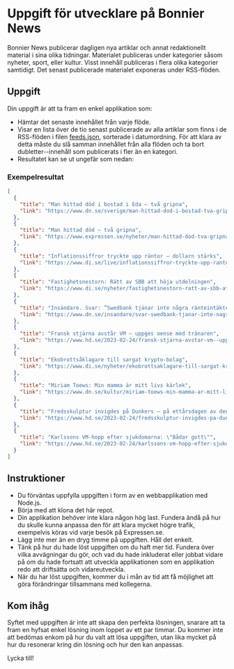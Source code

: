 # Uppgift för utvecklare på Bonnier News

Bonnier News publicerar dagligen nya artiklar och annat redaktionellt
material i sina olika tidningar.
Materialet publiceras under kategorier såsom nyheter, sport, eller kultur.
Visst innehåll publiceras i flera olika kategorier samtidigt. Det senast
publicerade materialet exponeras under RSS-flöden.

## Uppgift

Din uppgift är att ta fram en enkel applikation som:

- Hämtar det senaste innehållet från varje flöde.
- Visar en lista över de tio senast publicerade av alla artiklar som finns
  i de RSS-flöden i filen [feeds.json](feeds.json), sorterade i datumordning.
  För att klara av detta måste du slå samman innehållet från alla flöden och ta
  bort dubletter--innehåll som publicerats i fler än en kategori.
- Resultatet kan se ut ungefär som nedan:

### Exempelresultat

```json
[
  {
    "title": "Man hittad död i bostad i Eda – två gripna",
    "link": "https://www.dn.se/sverige/man-hittad-dod-i-bostad-tva-gripna/"
  },
  {
    "title": "Man hittad död – två gripna",
    "link": "https://www.expressen.se/nyheter/man-hittad-dod-tva-gripna/"
  },
  {
    "title": "Inflationssiffror tryckte upp räntor – dollarn stärks",
    "link": "https://www.di.se/live/inflationssiffror-tryckte-upp-rantor-dollarn-starks/"
  },
  {
    "title": "Fastighetsnestorn: Rätt av SBB att höja utdelningen",
    "link": "https://www.di.se/nyheter/fastighetsnestorn-ratt-av-sbb-att-hoja-utdelningen/"
  },
  {
    "title": "Insändare. Svar: ”Swedbank tjänar inte några ränteintäkter på elstödet”",
    "link": "https://www.dn.se/insandare/svar-swedbank-tjanar-inte-nagra-ranteintakter-pa-elstodet/"
  },
  {
    "title": "Fransk stjärna avstår VM – uppges oense med tränaren",
    "link": "https://www.hd.se/2023-02-24/fransk-stjarna-avstar-vm--uppges-oense-med-tranaren?utm_medium=rss&utm_source=site-feed&utm_campaign=rss-autodiscovery"
  },
  {
    "title": "Ekobrottsåklagare till sargat krypto-bolag",
    "link": "https://www.di.se/nyheter/ekobrottsaklagare-till-sargat-krypto-bolag/"
  },
  {
    "title": "Miriam Toews: Min mamma är mitt livs kärlek",
    "link": "https://www.dn.se/kultur/miriam-toews-min-mamma-ar-mitt-livs-karlek/"
  },
  {
    "title": "Fredsskulptur invigdes på Dunkers – på ettårsdagen av den ryska invasionen",
    "link": "https://www.hd.se/2023-02-24/fredsskulptur-invigdes-pa-dunkers--pa-ettarsdagen-av-den-ryska-invasionen?utm_medium=rss&utm_source=site-feed&utm_campaign=rss-autodiscovery"
  },
  {
    "title": "Karlssons VM-hopp efter sjukdomarna: \"Bådar gott\"",
    "link": "https://www.hd.se/2023-02-24/karlssons-vm-hopp-efter-sjukdomarna-badar-gott?utm_medium=rss&utm_source=site-feed&utm_campaign=rss-autodiscovery"
  }
]
```


## Instruktioner

- Du förväntas uppfylla uppgiften i form av en webbapplikation med Node.js.
- Börja med att klona det här repot.
- Din applikation behöver inte klara någon hög last. Fundera ändå på hur
  du skulle kunna anpassa den för att klara mycket högre trafik,
  exempelvis köras vid varje besök på Expressen.se.
- Lägg inte mer än en dryg timme på uppgiften. Håll det enkelt.
- Tänk på hur du hade löst uppgiften om du haft mer tid. Fundera över
  vilka avvägningar du gör, och vad du hade inkluderat eller jobbat vidare
  på om du hade fortsatt att utveckla applikationen som en applikation redo
  att driftsätta och vidareutveckla.
- När du har löst uppgiften, kommer du i mån av tid att få möjlighet att
  göra förändringar tillsammans med kollegerna.

## Kom ihåg

Syftet med uppgiften är inte att skapa den perfekta lösningen, snarare att ta
fram en hyfsat enkel lösning inom loppet av ett par timmar. Du kommer inte att
bedömas enkom på hur du valt att lösa uppgiften, utan lika mycket på hur du
resonerar kring din lösning och hur den kan anpassas.

Lycka till!
